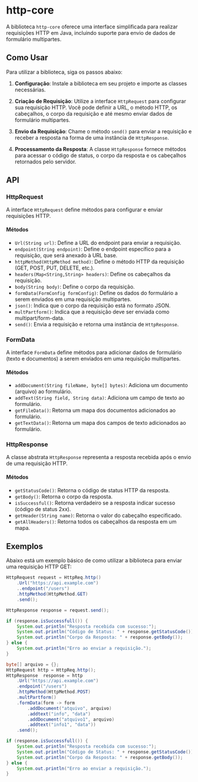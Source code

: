 # http-core

A biblioteca `http-core` oferece uma interface simplificada para realizar requisições HTTP em Java, incluindo suporte para envio de dados de formulário multipartes.

## Como Usar

Para utilizar a biblioteca, siga os passos abaixo:

1. **Configuração**: Instale a biblioteca em seu projeto e importe as classes necessárias.

2. **Criação de Requisição**: Utilize a interface `HttpRequest` para configurar sua requisição HTTP. Você pode definir a URL, o método HTTP, os cabeçalhos, o corpo da requisição e até mesmo enviar dados de formulário multipartes.

3. **Envio da Requisição**: Chame o método `send()` para enviar a requisição e receber a resposta na forma de uma instância de `HttpResponse`.

4. **Processamento da Resposta**: A classe `HttpResponse` fornece métodos para acessar o código de status, o corpo da resposta e os cabeçalhos retornados pelo servidor.

## API

### HttpRequest

A interface `HttpRequest` define métodos para configurar e enviar requisições HTTP.

#### Métodos

- `Url(String url)`: Define a URL do endpoint para enviar a requisição.
- `endpoint(String endpoint)`: Define o endpoint específico para a requisição, que será anexado à URL base.
- `httpMethod(HttpMethod method)`: Define o método HTTP da requisição (GET, POST, PUT, DELETE, etc.).
- `headers(Map<String,String> headers)`: Define os cabeçalhos da requisição.
- `body(String body)`: Define o corpo da requisição.
- `formData(FormConfig formConfig)`: Define os dados do formulário a serem enviados em uma requisição multipartes.
- `json()`: Indica que o corpo da requisição está no formato JSON.
- `multPartform()`: Indica que a requisição deve ser enviada como multipart/form-data.
- `send()`: Envia a requisição e retorna uma instância de `HttpResponse`.

### FormData

A interface `FormData` define métodos para adicionar dados de formulário (texto e documentos) a serem enviados em uma requisição multipartes.

#### Métodos

- `addDocument(String fileName, byte[] bytes)`: Adiciona um documento (arquivo) ao formulário.
- `addText(String field, String data)`: Adiciona um campo de texto ao formulário.
- `getFileData()`: Retorna um mapa dos documentos adicionados ao formulário.
- `getTextData()`: Retorna um mapa dos campos de texto adicionados ao formulário.

### HttpResponse

A classe abstrata `HttpResponse` representa a resposta recebida após o envio de uma requisição HTTP.

#### Métodos

- `getStatusCode()`: Retorna o código de status HTTP da resposta.
- `getBody()`: Retorna o corpo da resposta.
- `isSuccessful()`: Retorna verdadeiro se a resposta indicar sucesso (código de status 2xx).
- `getHeader(String name)`: Retorna o valor do cabeçalho especificado.
- `getAllHeaders()`: Retorna todos os cabeçalhos da resposta em um mapa.

## Exemplos

Abaixo está um exemplo básico de como utilizar a biblioteca para enviar uma requisição HTTP GET:

```java
HttpRequest request = HttpReq.http()
    .Url("https://api.example.com")
    ..endpoint("/users")
    .httpMethod(HttpMethod.GET)
    .send();

HttpResponse response = request.send();

if (response.isSuccessfull()) {
    System.out.println("Resposta recebida com sucesso:");
    System.out.println("Código de Status: " + response.getStatusCode());
    System.out.println("Corpo da Resposta: " + response.getBody());
} else {
    System.out.println("Erro ao enviar a requisição.");
}
```

```java
byte[] arquivo = {};
HttpRequest http = HttpReq.http();
HttpResponse  response = http
    .Url("https://api.example.com")
    .endpoint("/users")
    .httpMethod(HttpMethod.POST)
    .multPartform()
    .formData(form -> form
        .addDocument("atquivo", arquivo)
        .addtext("info", "data")
        .addDocument("atquivo1", arquivo)
        .addtext("info1", "data"))      
    .send();

if (response.isSuccessfull()) {
    System.out.println("Resposta recebida com sucesso:");
    System.out.println("Código de Status: " + response.getStatusCode());
    System.out.println("Corpo da Resposta: " + response.getBody());
} else {
    System.out.println("Erro ao enviar a requisição.");
}
```
